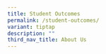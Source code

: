 ```yaml
---
title: Student Outcomes
permalink: /student-outcomes/
variant: tiptap
description: ""
third_nav_title: About Us
---
```

